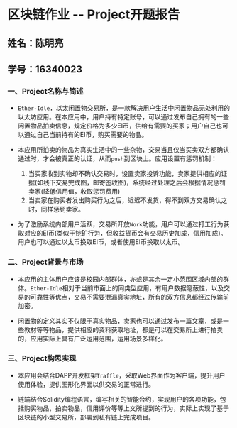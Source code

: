 # 区块链作业 -- Project开题报告

## 姓名：陈明亮

## 学号：16340023


### 一、Project名称与简述
* `Ether-Idle`，以太闲置物交易所，是一款解决用户生活中闲置物品无处利用的以太坊应用。在本应用中，用户持有特定账号，可以通过发布自己拥有的一些闲置物品拍卖信息，规定价格为多少EI币，供给有需要的买家；用户自己也可以通过自己当前持有的EI币，购买需要的物品。

* 本应用所拍卖的物品为真实生活中的一些杂物，交易当且仅当买卖双方都确认通过时，才会被真正的认证，从而`push`到区块上。应用设置有惩罚机制：
	1. 当买家收到实物却不确认交易时，设置卖家投诉功能，卖家提供相应的证据(如线下交易完成图，邮寄签收图)，系统经过处理之后会根据情况惩罚卖家(降低信用值，收取惩罚费用) 
	2. 当卖家在购买者发出购买行为之后，迟迟不发货，得不到双方交易确认之时，同样惩罚卖家。

* 为了激励系统内部用户活跃，交易所开放`Work`功能，用户可以通过打工行为获取对应的EI币(类似于挖矿行为，但收益货币会有交易历史加成，信用加成)。用户也可以通过以太币换取EI币，或者使用EI币换取以太币。

### 二、Project背景与市场
* 本应用的主体用户应该是校园内部群体，亦或是其余一定小范围区域内部的群体。`Ether-Idle`相对于当前市面上的同类型应用，有用户数据隐蔽性，以及交易的可靠性等优点，交易不需要泄漏真实地址，所有的双方信息都经过传输前加密。

* 闲置物的定义其实不仅限于真实物品，卖家也可以通过发布一篇文章，或是一些教材等等物品，提供相应的资料获取地址，都是可以在交易所上进行拍卖的，应用实际上具有广泛运用范围，运用场景多样化。

### 三、Project构思实现
* 本应用会结合DAPP开发框架`Traffle`，采取Web界面作为客户端，提升用户使用体验，提供图形化界面以供交易的正常进行。

* 链端结合Solidity编程语言，编写相关的智能合约，实现用户的各项功能，包括购买物品，拍卖物品，信用评价等等上文所提到的行为，实际上实现了基于区块链的小型交易所，部署到私有链上完成项目。
